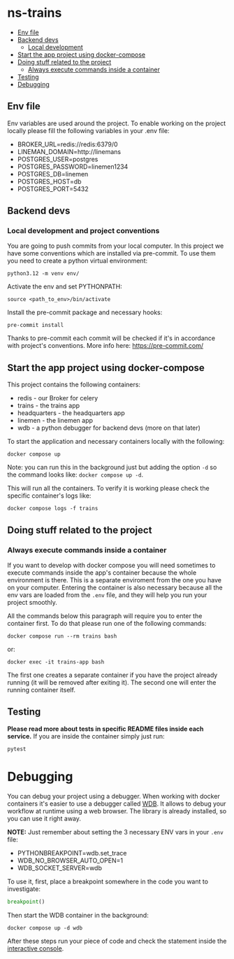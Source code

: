 # ns-trains

* [Env file](#env-file)
* [Backend devs](#backend-devs)
  * [Local development](#local-development-and-project-conventions)
* [Start the app project using docker-compose](#start-the-app-project-using-docker-compose)
* [Doing stuff related to the project](#doing-stuff-related-to-the-project)
  * [Always execute commands inside a container](#always-execute-commands-inside-a-container)
* [Testing](#testing)
* [Debugging](#debugging)


## Env file
Env variables are used around the project. To enable working on the project locally please fill the following variables in your .env file:

* BROKER_URL=redis://redis:6379/0
* LINEMAN_DOMAIN=http://linemans
* POSTGRES_USER=postgres
* POSTGRES_PASSWORD=linemen1234
* POSTGRES_DB=linemen
* POSTGRES_HOST=db
* POSTGRES_PORT=5432



## Backend devs
### Local development and project conventions
You are going to push commits from your local computer.
In this project we have some conventions which are installed via pre-commit.
To use them you need to create a python virtual environment:
```shell
python3.12 -m venv env/
```

Activate the env and set PYTHONPATH:
```shell
source <path_to_env>/bin/activate
```

Install the pre-commit package and necessary hooks:
```shell
pre-commit install
```

Thanks to pre-commit each commit will be checked if it's in accordance with
project's conventions. More info here: https://pre-commit.com/


## Start the app project using docker-compose
This project contains the following containers:
- redis - our Broker for celery
- trains - the trains app
- headquarters - the headquarters app
- linemen - the linemen app
- wdb - a python debugger for backend devs (more on that later)

To start the application and necessary containers locally with the following:
```shell
docker compose up
```
Note: you can run this in the background just but adding the option `-d` so the command looks like:
`docker compose up -d`.

This will run all the containers. To verify it is working please check the specific container's logs like:
```shell
docker compose logs -f trains
```


## Doing stuff related to the project
### Always execute commands inside a container
If you want to develop with docker compose you will need sometimes to execute commands
inside the app's container because the whole environment is there. This is a separate enviroment from the
one you have on your computer. Entering the container is also necessary because all the env vars are loaded
from the `.env` file, and they will help you run your project smoothly.

All the commands below this paragraph will require you to enter the container first. To do that
please run one of the following commands:
```shell
docker compose run --rm trains bash
```
or:
```shell
docker exec -it trains-app bash
```

The first one creates a separate container if you have the project already running (it will be removed after
exiting it). The second one will enter the running container itself.

## Testing
**Please read more about tests in specific README files inside each service.**
If you are inside the container simply just run:
```shell
pytest
```

# Debugging
You can debug your project using a debugger. When working with docker containers it's easier to use
a debugger called [WDB](https://github.com/Kozea/wdb). It allows to debug your workflow at runtime
using a web browser. The library is already installed, so you can use it right away.

**NOTE:** Just remember about setting the 3 necessary ENV vars in your `.env` file:
* PYTHONBREAKPOINT=wdb.set_trace
* WDB_NO_BROWSER_AUTO_OPEN=1
* WDB_SOCKET_SERVER=wdb

To use it, first, place a breakpoint somewhere in the code you want to investigate:
```python
breakpoint()
```
Then start the WDB container in the background:
```shell
docker compose up -d wdb
```

After these steps run your piece of code and check the statement inside the
[interactive console](http://127.0.0.1:1984/).
